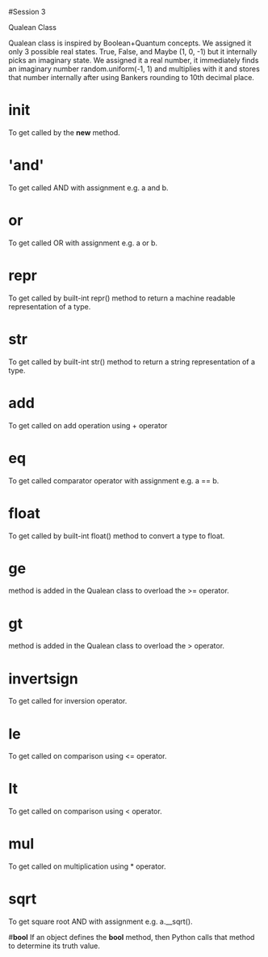 #Session 3

Qualean Class

Qualean class is inspired by Boolean+Quantum concepts. We assigned it only 3 possible real states. 
True, False, and Maybe (1, 0, -1) but it internally picks an imaginary state. We assigned it a 
real number, it immediately finds an imaginary number random.uniform(-1, 1) and multiplies with it and 
stores that number internally after using Bankers rounding to 10th decimal place.

# __init__
To get called by the __new__ method.

# '__and__'
To get called AND with assignment e.g. a and b.

# __or__
To get called OR with assignment e.g. a or b.

# __repr__
To get called by built-int repr() method to return a machine readable representation of a type.

# __str__
To get called by built-int str() method to return a string representation of a type.

# __add__
To get called on add operation using + operator

# __eq__
To get called comparator operator with assignment e.g. a == b.


# __float__
To get called by built-int float() method to convert a type to float.

# __ge__
method is added in the Qualean class to overload the >= operator.

#  __gt__
method is added in the Qualean class to overload the > operator.

# __invertsign__
To get called for inversion operator.

# __le__
To get called on comparison using <= operator.

# __lt__
To get called on comparison using < operator.

# __mul__
To get called on multiplication using * operator.

# __sqrt__
To get square root AND with assignment e.g. a.__sqrt().

#__bool__
If an object defines the __bool__ method, then Python calls that method to determine its truth value.

